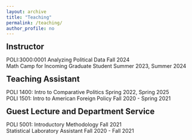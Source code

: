 ```yaml
---
layout: archive
title: "Teaching"
permalink: /teaching/
author_profile: no
---
```

<style>
  h2 {
    margin-top: 10px; /* 원하는 여백값으로 조정 */
    margin-bottom: 10px; /* 원하는 여백값으로 조정 */
  }
</style>

## Instructor
POLI:3000:0001 Analyzing Political Data Fall 2024 \
Math Camp for Incoming Graduate Student Summer 2023, Summer 2024

## Teaching Assistant
POLI 1400: Intro to Comparative Politics Spring 2022, Spring 2025 \
POLI 1501: Intro to American Foreign Policy  Fall 2020 - Spring 2021

## Guest Lecture and Department Service
POLI 5001: Introductory Methodology Fall 2021 \
Statistical Laboratory Assistant Fall 2020 - Fall 2021
